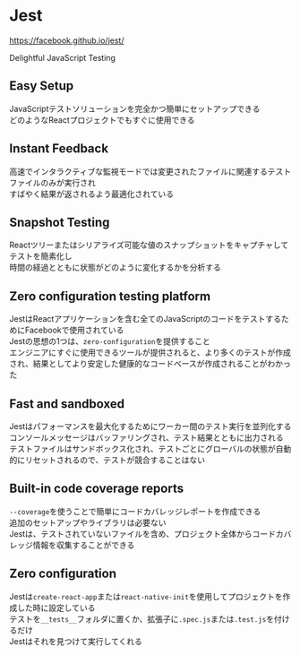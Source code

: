 # Jest

https://facebook.github.io/jest/

Delightful JavaScript Testing

## Easy Setup

JavaScriptテストソリューションを完全かつ簡単にセットアップできる  
どのようなReactプロジェクトでもすぐに使用できる

## Instant Feedback

高速でインタラクティブな監視モードでは変更されたファイルに関連するテストファイルのみが実行され  
すばやく結果が返されるよう最適化されている

## Snapshot Testing

Reactツリーまたはシリアライズ可能な値のスナップショットをキャプチャしてテストを簡素化し  
時間の経過とともに状態がどのように変化するかを分析する

## Zero configuration testing platform

JestはReactアプリケーションを含む全てのJavaScriptのコードをテストするためにFacebookで使用されている  
Jestの思想の1つは、`zero-configuration`を提供すること  
エンジニアにすぐに使用できるツールが提供されると、より多くのテストが作成され、結果としてより安定した健康的なコードベースが作成されることがわかった

## Fast and sandboxed

Jestはパフォーマンスを最大化するためにワーカー間のテスト実行を並列化する  
コンソールメッセージはバッファリングされ、テスト結果とともに出力される  
テストファイルはサンドボックス化され、テストごとにグローバルの状態が自動的にリセットされるので、テストが競合することはない

## Built-in code coverage reports

`--coverage`を使うことで簡単にコードカバレッジレポートを作成できる  
追加のセットアップやライブラリは必要ない  
Jestは、テストされていないファイルを含め、プロジェクト全体からコードカバレッジ情報を収集することができる

## Zero configuration

Jestは`create-react-app`または`react-native-init`を使用してプロジェクトを作成した時に設定している  
テストを`__tests__`フォルダに置くか、拡張子に`.spec.js`または`.test.js`を付けるだけ  
Jestはそれを見つけて実行してくれる
